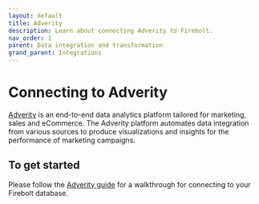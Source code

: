 ```yaml
---
layout: default
title: Adverity
description: Learn about connecting Adverity to Firebolt.
nav_order: 1
parent: Data integration and transformation
grand_parent: Integrations
---
```


# Connecting to Adverity  

[Adverity](https://www.adverity.com/) is an end-to-end data analytics platform tailored for marketing, sales and eCommerce. The Adverity platform automates data integration from various sources to produce visualizations and insights for the performance of marketing campaigns.

## To get started

Please follow the [Adverity guide](https://docs.adverity.com/guides/transferring-data/transferring-data-firebolt.htm) for a walkthrough for connecting to your Firebolt database.
